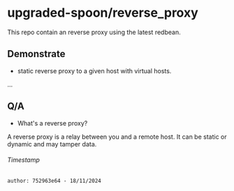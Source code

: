# upgraded-spoon/reverse_proxy

This repo contain an reverse proxy using the latest redbean.

## Demonstrate

- static reverse proxy to a given host with virtual hosts.

...

## Q/A

- What's a reverse proxy?

A reverse proxy is a relay between you and a remote host. It can be static or dynamic and may tamper data.

###### Timestamp

```author: 752963e64 - 18/11/2024```